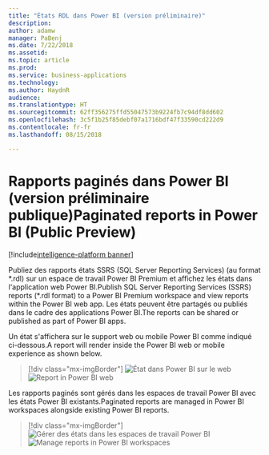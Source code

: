 ```yaml
---
title: "États RDL dans Power BI (version préliminaire)"
description: 
author: adamw
manager: PaBenj
ms.date: 7/22/2018
ms.assetid: 
ms.topic: article
ms.prod: 
ms.service: business-applications
ms.technology: 
ms.author: HaydnR
audience: 
ms.translationtype: HT
ms.sourcegitcommit: 62ff356275ffd55047573b9224fb7c94df8dd602
ms.openlocfilehash: 3c5f1b25f85debf07a1716bdf47f33590cd222d9
ms.contentlocale: fr-fr
ms.lasthandoff: 08/15/2018

---
```

# <a name="paginated-reports-in-power-bi-public-preview"></a><span data-ttu-id="dc450-102">Rapports paginés dans Power BI (version préliminaire publique)</span><span class="sxs-lookup"><span data-stu-id="dc450-102">Paginated reports in Power BI (Public Preview)</span></span>

[!include[intelligence-platform banner](../../includes/intelligence-platform.md)]



<span data-ttu-id="dc450-103">Publiez des rapports états SSRS (SQL Server Reporting Services) (au format \*.rdl) sur un espace de travail Power BI Premium et affichez les états dans l'application web Power BI.</span><span class="sxs-lookup"><span data-stu-id="dc450-103">Publish SQL Server Reporting Services (SSRS) reports (\*.rdl format) to a Power BI Premium workspace and view reports within the Power BI web app.</span></span> <span data-ttu-id="dc450-104">Les états peuvent être partagés ou publiés dans le cadre des applications Power BI.</span><span class="sxs-lookup"><span data-stu-id="dc450-104">The reports can be shared or published as part of Power BI apps.</span></span>

<span data-ttu-id="dc450-105">Un état s'affichera sur le support web ou mobile Power BI comme indiqué ci-dessous.</span><span class="sxs-lookup"><span data-stu-id="dc450-105">A report will render inside the Power BI web or mobile experience as shown below.</span></span>

> [!div class="mx-imgBorder"]
> <span data-ttu-id="dc450-106">![](media/rdl-report-render.png "État dans Power BI sur le web")</span><span class="sxs-lookup"><span data-stu-id="dc450-106">![](media/rdl-report-render.png "Report in Power BI web")</span></span>

<span data-ttu-id="dc450-107">Les rapports paginés sont gérés dans les espaces de travail Power BI avec les états Power BI existants.</span><span class="sxs-lookup"><span data-stu-id="dc450-107">Paginated reports are managed in Power BI workspaces alongside existing Power BI reports.</span></span>

> [!div class="mx-imgBorder"]
> <span data-ttu-id="dc450-108">![](media/rdl-report-list.png "Gérer des états dans les espaces de travail Power BI")</span><span class="sxs-lookup"><span data-stu-id="dc450-108">![](media/rdl-report-list.png "Manage reports in Power BI workspaces")</span></span>

